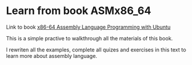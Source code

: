 # Learn from book ASMx86_64

Link to book [x86-64 Assembly Language Programming with Ubuntu](https://github.com/mandm-pt/OperatingSystem/blob/master/literature/x86-64%20Assembly%20Language%20Programming%20with%20Ubuntu.pdf)

This is a simple practive to walkthrough all the materials of this book.

I rewriten all the examples, complete all quizes and exercises in this text to learn more about assembly language.
